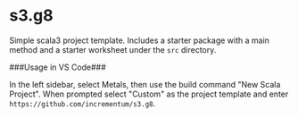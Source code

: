 # s3.g8

Simple scala3 project template. Includes a starter package with a main method and a starter worksheet under the ```src``` directory.

###Usage in VS Code###

In the left sidebar, select Metals, then use the build command "New Scala Project". When prompted select "Custom" as the project template and enter ```https://github.com/incrementum/s3.g8```. 
